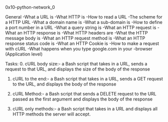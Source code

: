 0x10-python-network_0


General
    -What a URL is
    -What HTTP is
    -How to read a URL
    -The scheme for a HTTP URL
    -What a domain name is
    -What a sub-domain is
    -How to define a port number in a URL
    -What a query string is
    -What an HTTP request is
    -What an HTTP response is
    -What HTTP headers are
    -What the HTTP message body is
    -What an HTTP request method is
    -What an HTTP response status code is
    -What an HTTP Cookie is
    -How to make a request with cURL
    -What happens when you type google.com in your -browser (Application level)


Tasks:
  0. cURL body size:-
    a Bash script that takes in a URL, sends a request to that URL, and displays the size of the body of the response

  1. cURL to the end:-
    a Bash script that takes in a URL, sends a GET request to the URL, and displays the body of the response

  2. cURL Method:-
    a Bash script that sends a DELETE request to the URL passed as the first argument and displays the body of the response

  3. cURL only methods:-
    a Bash script that takes in a URL and displays all HTTP methods the server will accept.